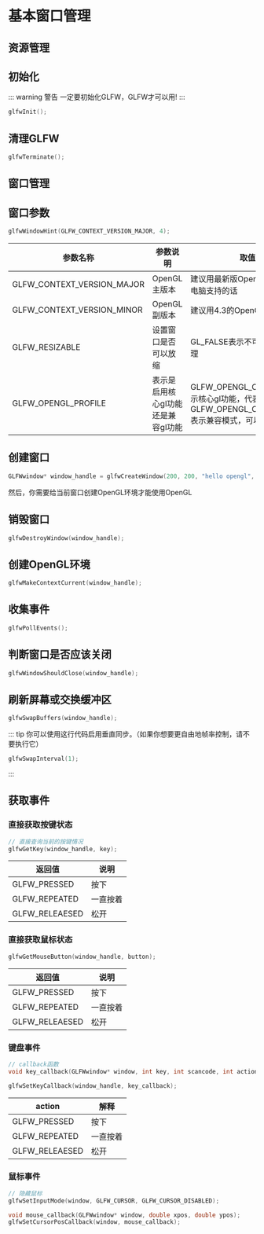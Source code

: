 # 基本窗口管理

## 资源管理

## 初始化

::: warning 警告
一定要初始化GLFW，GLFW才可以用!
:::

```cpp
glfwInit();
```

## 清理GLFW

```cpp
glfwTerminate();
```


## 窗口管理

## 窗口参数

```cpp
glfwWindowHint(GLFW_CONTEXT_VERSION_MAJOR, 4);
```

|参数名称|参数说明|取值说明|
|--------------------------|------------|----|
|GLFW_CONTEXT_VERSION_MAJOR|OpenGL主版本|建议用最新版OpenGL,4。如果你的电脑支持的话|
|GLFW_CONTEXT_VERSION_MINOR|OpenGL副版本|建议用4.3的OpenGL，3|
|GLFW_RESIZABLE|设置窗口是否可以放缩|GL_FALSE表示不可以放缩，反之同理|
|GLFW_OPENGL_PROFILE|表示是启用核心gl功能还是兼容gl功能|GLFW_OPENGL_CORE_PROFILE表示核心gl功能，代表现代OpenGL。GLFW_OPENGL_COMPAT_PROFILE表示兼容模式，可以用旧gl功能|

## 创建窗口

```cpp
GLFWwindow* window_handle = glfwCreateWindow(200, 200, "hello opengl", NULL, NULL);
```

然后，你需要给当前窗口创建OpenGL环境才能使用OpenGL

## 销毁窗口

```cpp
glfwDestroyWindow(window_handle);
```

## 创建OpenGL环境

```cpp
glfwMakeContextCurrent(window_handle);
```

## 收集事件

```cpp
glfwPollEvents();
```

## 判断窗口是否应该关闭

```cpp
glfwWindowShouldClose(window_handle);
```

## 刷新屏幕或交换缓冲区

```cpp
glfwSwapBuffers(window_handle);
```

::: tip
你可以使用这行代码启用垂直同步。（如果你想要更自由地帧率控制，请不要执行它）

```cpp
glfwSwapInterval(1);
```
:::

## 获取事件

### 直接获取按键状态

```cpp
// 直接查询当前的按键情况
glfwGetKey(window_handle, key);
```

|返回值|说明|
|----|----|
|GLFW_PRESSED|按下|
|GLFW_REPEATED|一直按着|
|GLFW_RELEAESED|松开|

### 直接获取鼠标状态

```cpp
glfwGetMouseButton(window_handle, button);
```

|返回值|说明|
|----|----|
|GLFW_PRESSED|按下|
|GLFW_REPEATED|一直按着|
|GLFW_RELEAESED|松开|

### 键盘事件

```cpp
// callback函数
void key_callback(GLFWwindow* window, int key, int scancode, int action, int mode);

glfwSetKeyCallback(window_handle, key_callback);
```

|action|解释|
|--|--|
|GLFW_PRESSED|按下|
|GLFW_REPEATED|一直按着|
|GLFW_RELEAESED|松开|

### 鼠标事件

```cpp
// 隐藏鼠标
glfwSetInputMode(window, GLFW_CURSOR, GLFW_CURSOR_DISABLED);

void mouse_callback(GLFWwindow* window, double xpos, double ypos);
glfwSetCursorPosCallback(window, mouse_callback);
```
